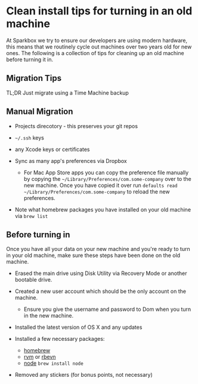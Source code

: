 Clean install tips for turning in an old machine
=====

At Sparkbox we try to ensure our developers are using modern hardware, this means that we routinely cycle out machines over two years old for new ones. The following is a collection of tips for cleaning up an old machine before turning it in.

Migration Tips
-------

TL;DR Just migrate using a Time Machine backup

## Manual Migration

* Projects direcotory - this preserves your git repos
* `~/.ssh` keys
* any Xcode keys or certificates
* Sync as many app's preferences via Dropbox

    * For Mac App Store apps you can copy the preference file manually by copying the `~/Library/Preferences/com.some-company` over to the new machine. Once you have copied it over run `defaults read ~/Library/Preferences/com.some-company` to reload the new preferences.

* Note what homebrew packages you have installed on your old machine via `brew list`

Before turning in
-------

Once you have all your data on your new machine and you're ready to turn in your old machine, make sure these steps have been done on the old machine.

* Erased the main drive using Disk Utility via Recovery Mode or another bootable drive.
* Created a new user account which should be the only account on the machine.   

    * Ensure you give the username and password to Dom when you turn in the new machine.

* Installed the latest version of OS X and any updates
* Installed a few necessary packages:

    * [homebrew](http://brew.sh)
    * [rvm](http://rvm.io) or [rbevn](https://github.com/sstephenson/rbenv)
    * [node](http://nodejs.org) ```brew install node```

* Removed any stickers (for bonus points, not necessary)
